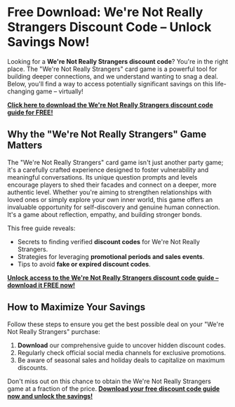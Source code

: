 # Free Download: We're Not Really Strangers Discount Code – Unlock Savings Now!

Looking for a **We're Not Really Strangers discount code**? You're in the right place. The "We're Not Really Strangers" card game is a powerful tool for building deeper connections, and we understand wanting to snag a deal. Below, you'll find a way to access potentially significant savings on this life-changing game – virtually!

[**Click here to download the We're Not Really Strangers discount code guide for FREE!**](https://udemywork.com/we-re-not-really-strangers-discount-code)

## Why the "We're Not Really Strangers" Game Matters

The "We're Not Really Strangers" card game isn't just another party game; it's a carefully crafted experience designed to foster vulnerability and meaningful conversations. Its unique question prompts and levels encourage players to shed their facades and connect on a deeper, more authentic level. Whether you're aiming to strengthen relationships with loved ones or simply explore your own inner world, this game offers an invaluable opportunity for self-discovery and genuine human connection. It's a game about reflection, empathy, and building stronger bonds.

This free guide reveals:

*   Secrets to finding verified **discount codes** for We're Not Really Strangers.
*   Strategies for leveraging **promotional periods and sales events**.
*   Tips to avoid **fake or expired discount codes**.

[**Unlock access to the We're Not Really Strangers discount code guide – download it FREE now!**](https://udemywork.com/we-re-not-really-strangers-discount-code)

## How to Maximize Your Savings

Follow these steps to ensure you get the best possible deal on your "We're Not Really Strangers" purchase:

1. **Download** our comprehensive guide to uncover hidden discount codes.
2. Regularly check official social media channels for exclusive promotions.
3. Be aware of seasonal sales and holiday deals to capitalize on maximum discounts.

Don't miss out on this chance to obtain the We're Not Really Strangers game at a fraction of the price. [**Download your free discount code guide now and unlock the savings!**](https://udemywork.com/we-re-not-really-strangers-discount-code)
